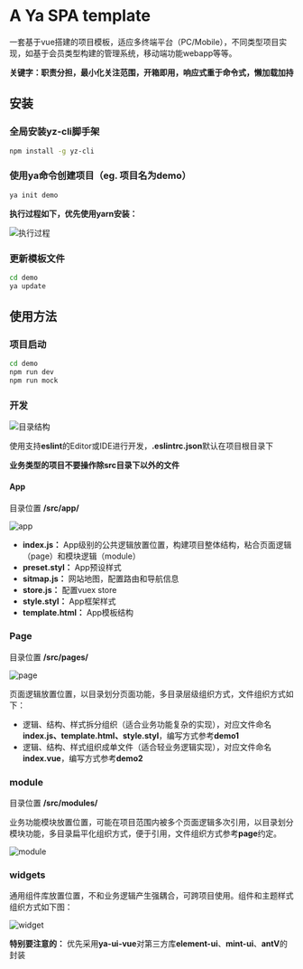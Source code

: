 # A Ya SPA template

一套基于vue搭建的项目模板，适应多终端平台（PC/Mobile），不同类型项目实现，如基于会员类型构建的管理系统，移动端功能webapp等等。

**关键字：职责分担，最小化关注范围，开箱即用，响应式重于命令式，懒加载加持**
## 安装

### 全局安装yz-cli脚手架

```sh
npm install -g yz-cli
```

### 使用ya命令创建项目（eg. 项目名为demo）

```sh
ya init demo
```

**执行过程如下，优先使用yarn安装：**

<img alt="执行过程" src="https://raw.githubusercontent.com/q13/ya-spa-vue/master/example/images/run.png" />

### 更新模板文件

```sh
cd demo
ya update
```


## 使用方法

### 项目启动

```sh
cd demo
npm run dev
npm run mock
```

### 开发 

<img alt="目录结构" src="https://raw.githubusercontent.com/q13/ya-spa-vue/master/example/images/dir.png" />

使用支持**eslint**的Editor或IDE进行开发，**.eslintrc.json**默认在项目根目录下

**业务类型的项目不要操作除src目录下以外的文件**

#### App

目录位置 **/src/app/**

<img alt="app" src="https://raw.githubusercontent.com/q13/ya-spa-vue/master/example/images/app.png" />

* **index.js：** App级别的公共逻辑放置位置，构建项目整体结构，粘合页面逻辑（page）和模块逻辑（module）
* **preset.styl：** App预设样式
* **sitmap.js：** 网站地图，配置路由和导航信息
* **store.js：** 配置vuex store
* **style.styl：** App框架样式
* **template.html：** App模板结构

### Page

目录位置 **/src/pages/**

<img alt="page" src="https://raw.githubusercontent.com/q13/ya-spa-vue/master/example/images/page.png" />

页面逻辑放置位置，以目录划分页面功能，多目录层级组织方式，文件组织方式如下：

* 逻辑、结构、样式拆分组织（适合业务功能复杂的实现），对应文件命名**index.js、template.html、style.styl**，编写方式参考**demo1**
* 逻辑、结构、样式组织成单文件（适合轻业务逻辑实现），对应文件命名**index.vue**，编写方式参考**demo2**

### module

目录位置 **/src/modules/**

业务功能模块放置位置，可能在项目范围内被多个页面逻辑多次引用，以目录划分模块功能，多目录扁平化组织方式，便于引用，文件组织方式参考**page**约定。

<img alt="module" src="https://raw.githubusercontent.com/q13/ya-spa-vue/master/example/images/module.png" />

### widgets

通用组件库放置位置，不和业务逻辑产生强耦合，可跨项目使用。组件和主题样式组织方式如下图：

<img alt="widget" src="https://raw.githubusercontent.com/q13/ya-spa-vue/master/example/images/widget.png" />

**特别要注意的：** 优先采用**ya-ui-vue**对第三方库**element-ui**、**mint-ui**、**antV**的封装

